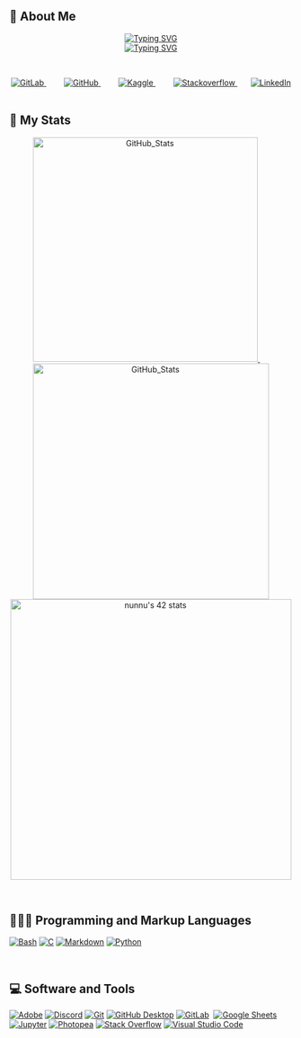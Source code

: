 ## :crescent_moon: About Me

<!-- About Me -->

<p align="center"> 
    <a href="https://git.io/typing-svg">
        <img src="https://readme-typing-svg.demolab.com?font=Kaushan Script&size=22&pause=1000&color=23ADBEFF&center=true&vCenter=true&repeat=false&width=435&lines=Hi!+I'm+Nisa+Ceren+%C3%9Cnn%C3%BC!;" alt="Typing SVG" />
        </a>
    <br>
    <a href="https://git.io/typing-svg">
        <img src="https://readme-typing-svg.demolab.com?font=Kaushan Script&size=22&pause=1000&color=23ADBEFF&center=true&vCenter=true&width=435&lines=Always+learning+new+things;42+schools+student" alt="Typing SVG" />
        </a>
</p>
<br>

<!-- Introduction -->

<p align="center">
    <a href="https://gitlab.com/nisaunnu">
        <img alt="GitLab" title="GitLab" src="https://custom-icon-badges.demolab.com/badge/GitLab-BD2A11.svg?logo=gitlab&logoColor=white&style=flat&color=BD2A11">
        </a> 
    &#8287;&#8287;&#8287;&#8287;&#8287;
    <a href="https://github.com/nisaunnu">
        <img alt="GitHub" title="GitHub" src="https://custom-icon-badges.demolab.com/badge/GitHub-000000.svg?logo=github&logoColor=white&style=flat&color=000000">
        </a> 
    &#8287;&#8287;&#8287;&#8287;&#8287;
   <a href="https://www.kaggle.com/nisacerennn">
        <img alt="Kaggle" title="Kaggle" src="https://custom-icon-badges.demolab.com/badge/Kaggle-00AAD2.svg?logo=kaggle_new&logoColor=white&style=flat&labelColor=00AAD2">
        </a>
    &#8287;&#8287;&#8287;&#8287;&#8287;&#8287;&#8287;
    <a href="https://stackoverflow.com/users/20032529/nisa-ceren-%c3%9cnn%c3%bc">
        <img alt="Stackoverflow" title="Stackoverflow" src="https://custom-icon-badges.demolab.com/badge/Stackoverflow-C80000.svg?logo=stackoverflow&logoColor=white&style=flat&color=C80000">
    </a>
    &#8287;&#8287;&#8287;&#8287;&#8287;
    <a href="https://www.linkedin.com/in/nisaunnu/">
        <img alt="LinkedIn" title="LinkedIn" src="https://custom-icon-badges.demolab.com/badge/LinkedIn-0245CA.svg?logo=linkedin&logoColor=white&style=flat&labelColor=0245CA">
        </a>  
    &#8287;&#8287;&#8287;&#8287;&#8287;
<!--    <a href="https://app.patika.dev/nisacerenunnu">
        <img alt="patika" title="patika" src="https://custom-icon-badges.demolab.com/badge/Patika.dev-FF6600.svg?logo=patika_beyaz&logoColor=white&style=flat&labelColor=FF6600"/>
        </a>  
    &#8287;&#8287;&#8287;&#8287;&#8287;
    <a href="https://www.instagram.com/nisaunnu/">
        <img alt="Instagram" title="Instagram" src="https://custom-icon-badges.demolab.com/badge/Instagram-purple.svg?logo=instagram&logoColor=white&style=flat&labelColor=7B1080FF"/>
        </a>
</p>-->
<br>



## 🎯 My Stats

<p align="center">
<!-- dark mode only -->
      <a href="https://github.com/nisaunnu">  
        <picture>
            <source
                 srcset="https://github-readme-stats.vercel.app/api?username=anuraghazra&show_icons=true&hide=none&theme=github_dark"
                 media="(prefers-color-scheme: github_dark)" />
            <img width="400px" title="GitHub_Stats" src="https://github-readme-stats.vercel.app/api?username=nisaunnu&show_icons=true&theme=github_dark" />
        </picture>
        </a>
   &#8287;&#8287;&#8287;&#8287;
    <a href="https://github.com/nisaunnu">
        <img width="420px" title="GitHub_Stats" src="https://streak-stats.demolab.com?user=nisaunnu&theme=github-dark-blue#gh-dark-mode-only"/>
        </a>  
    <a href="https://github.com/JaeSeoKim/badge42">
        <img width="500px"src="https://badge42.vercel.app/api/v2/cldyzvso800060fmnnkmsw17v/stats?cursusId=21&coalitionId=362" alt="nunnu's 42 stats" />
        </a>
<!--     <br>
    <br>
    <a href="https://github.com/nisaunnu">
        <img  width="740px" alt="Nisa Ünnü's Activity Graph" src="https://github-readme-activity-graph.cyclic.app/graph/?username=nisaunnu&bg_color=0D1117&color=9D9D9D&line=1F6FEA&point=FFFFFF&hide_border=false&radius=20#gh-dark-mode-only" />
        </a>  -->
</p>


<br>

<!-- <h2> 🛠️ My Favorite Tools </h2>
<br> -->
<h2>👩🏻‍💻 Programming and Markup Languages </h3>
<p>
    <a href="#"><img alt="Bash" src="https://img.shields.io/badge/Bash-121011.svg?logo=gnu-bash&logoColor=white&style=flat"></a>
    <a href="#"><img alt="C" src="https://custom-icon-badges.demolab.com/badge/C-03599C.svg?logo=c-in-hexagon&logoColor=white&style=flat"></a>
    <a href="#"><img alt="Markdown" src="https://img.shields.io/badge/Markdown-000000.svg?logo=markdown&logoColor=white&style=flat"></a>
    <a href="#"><img alt="Python" src="https://img.shields.io/badge/Python-264969.svg?logo=python&logoColor=white&style=flat"></a>
</p><br>
<h2>💻 Software and Tools </h3>
<p>
    <a href="#"><img alt="Adobe" src="https://img.shields.io/badge/Adobe-ED0E00.svg?logo=adobe&logoColor=white&style=flat"></a>
    <a href="#"><img alt="Discord" src="https://img.shields.io/badge/-Discord-525DE9.svg?logo=discord&logoColor=white&style=flat"></a>
    <a href="#"><img alt="Git" src="https://img.shields.io/badge/Git-E44C30.svg?logo=git&logoColor=white&style=flat"></a>
    <a href="#"><img alt="GitHub Desktop" src="https://img.shields.io/badge/GitHub%20Desktop-7F248B.svg?logo=github&logoColor=white&style=flat"></a>
    <a href="#"><img alt="GitLab" title="GitLab" src="https://custom-icon-badges.demolab.com/badge/GitLab-BD2A11.svg?logo=gitlab&logoColor=white&style=flat&color=BD2A11"></a> 
    <a href="#"><img alt="Google Sheets" src="https://img.shields.io/badge/Sheets-168751.svg?logo=google%20sheets&logoColor=white&style=flat"></a>
    <a href="#"><img alt="Jupyter" src="https://img.shields.io/badge/Jupyter-E77124.svg?logo=Jupyter&logoColor=white&style=flat"></a>
    <a href="#"><img alt="Photopea" src="https://img.shields.io/badge/Photopea-179C8F?logo=photopea&logoColor=white&style=flat"></a>
    <a href="#"><img alt="Stack Overflow" src="https://img.shields.io/badge/-Stack%20Overflow-C80000?logo=stack-overflow&logoColor=white&style=flat"></a>
    <a href="#"><img alt="Visual Studio Code" src="https://img.shields.io/badge/Visual%20Studio%20Code-0073B0.svg?logo=visual-studio-code&logoColor=white&style=flat"></a>
</p>
